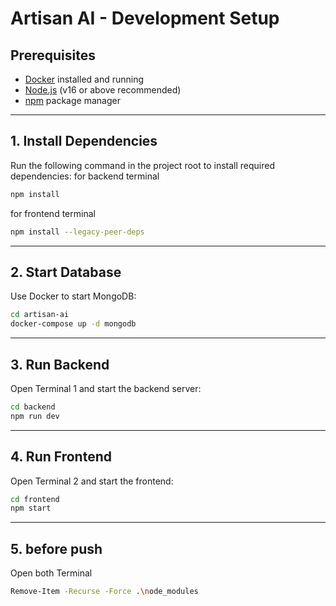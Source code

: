 # Artisan AI - Development Setup

## Prerequisites
- [Docker](https://docs.docker.com/get-docker/) installed and running  
- [Node.js](https://nodejs.org/) (v16 or above recommended)  
- [npm](https://www.npmjs.com/) package manager  

---

## 1. Install Dependencies
Run the following command in the project root to install required dependencies:
for backend terminal
```bash
npm install
```
for frontend terminal
```bash
npm install --legacy-peer-deps
```
---

## 2. Start Database
Use Docker to start MongoDB:
```bash
cd artisan-ai
docker-compose up -d mongodb
```
---
## 3. Run Backend
Open Terminal 1 and start the backend server:
```bash
cd backend
npm run dev
```
---
## 4. Run Frontend
Open Terminal 2 and start the frontend:
```bash 
cd frontend
npm start
```
---
## 5. before push
Open both Terminal 
```bash 
Remove-Item -Recurse -Force .\node_modules
```


